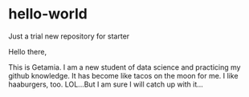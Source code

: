 # hello-world
Just a trial new repository for starter 

Hello there,

This is Getamia. I am a new student of data science and practicing my github knowledge. It has become like tacos on the moon for me. I like haaburgers, too. LOL...But I am sure I will catch up with it...
